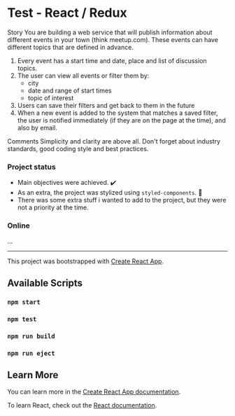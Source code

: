 # Test - React / Redux 

Story
You are building a web service that will publish information about different events in your town (think meetup.com). 
These events can have different topics that are defined in advance.

1. Every event has a start time and date, place and list of discussion topics.
2. The user can view all events or filter them by:
    - city
    - date and range of start times
    - topic of interest
3. Users can save their filters and get back to them in the future
4. When a new event is added to the system that matches a saved filter, the user is notified immediately (if they are on the page at the time), and also by email.

Comments
Simplicity and clarity are above all. Don't forget about industry standards, good coding style and best practices.

### Project status
- Main objectives were achieved. :heavy_check_mark:
- As an extra, the project was stylized using `styled-components`. :100:
- There was some extra stuff i wanted to add to the project, but they were not a priority at the time.

### Online

...

---

This project was bootstrapped with [Create React App](https://github.com/facebook/create-react-app). 

## Available Scripts

### `npm start`

### `npm test`

### `npm run build`

### `npm run eject`

## Learn More

You can learn more in the [Create React App documentation](https://facebook.github.io/create-react-app/docs/getting-started).

To learn React, check out the [React documentation](https://reactjs.org/).
